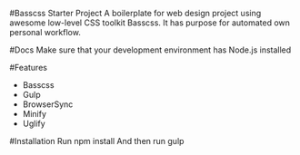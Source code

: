 #Basscss Starter Project
A boilerplate for web design project using awesome low-level CSS toolkit Basscss. It has purpose for automated own personal workflow.

#Docs
Make sure that your development environment has Node.js installed

#Features
* Basscss
* Gulp
* BrowserSync
* Minify
* Uglify

#Installation
Run
    npm install
And then run
    gulp

